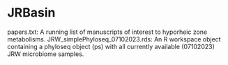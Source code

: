 # JRBasin
papers.txt: A running list of manuscripts of interest to hyporheic zone metabolisms.
JRW_simplePhyloseq_07102023.rds: An R workspace object containing a phyloseq object (ps) with all currently available (07102023) JRW microbiome samples.
